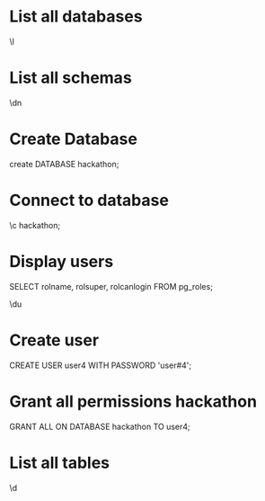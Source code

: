 
# List all databases
\l

# List all schemas
\dn

# Create Database
create DATABASE hackathon;

# Connect to database
\c hackathon;

# Display  users
SELECT rolname, rolsuper, rolcanlogin FROM pg_roles;

\du

# Create user 
CREATE USER user4 WITH PASSWORD 'user#4';

# Grant all permissions hackathon  
GRANT ALL ON DATABASE hackathon TO user4;

# List all tables
\d

